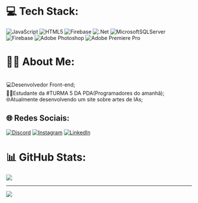 # 💻 Tech Stack:
![JavaScript](https://img.shields.io/badge/javascript-%23323330.svg?style=for-the-badge&logo=javascript&logoColor=%23F7DF1E) ![HTML5](https://img.shields.io/badge/html5-%23E34F26.svg?style=for-the-badge&logo=html5&logoColor=white) ![Firebase](https://img.shields.io/badge/firebase-%23039BE5.svg?style=for-the-badge&logo=firebase) ![.Net](https://img.shields.io/badge/.NET-5C2D91?style=for-the-badge&logo=.net&logoColor=white) ![MicrosoftSQLServer](https://img.shields.io/badge/Microsoft%20SQL%20Server-CC2927?style=for-the-badge&logo=microsoft%20sql%20server&logoColor=white) ![Firebase](https://img.shields.io/badge/Firebase-039BE5?style=for-the-badge&logo=Firebase&logoColor=white) ![Adobe Photoshop](https://img.shields.io/badge/adobe%20photoshop-%2331A8FF.svg?style=for-the-badge&logo=adobe%20photoshop&logoColor=white) ![Adobe Premiere Pro](https://img.shields.io/badge/Adobe%20Premiere%20Pro-9999FF.svg?style=for-the-badge&logo=Adobe%20Premiere%20Pro&logoColor=white)
# 👨‍💻 About Me:
<br>💻Desenvolvedor Front-end;<br>👨‍🎓Estudante da #TURMA 5 DA PDA(Programadores do amanhã);<br>🌐Atualmente desenvolvendo um site sobre artes de IAs;


## 🌐 Redes Sociais:
[![Discord](https://img.shields.io/badge/Discord-%237289DA.svg?logo=discord&logoColor=white)](https://discord.gg/maro_silvv) [![Instagram](https://img.shields.io/badge/Instagram-%23E4405F.svg?logo=Instagram&logoColor=white)](https://instagram.com/maro_silvv) [![LinkedIn](https://img.shields.io/badge/LinkedIn-%230077B5.svg?logo=linkedin&logoColor=white)](https://www.linkedin.com/in/m%C3%A1rio-cristhian-silva-58928720b/)

# 📊 GitHub Stats:
![](https://github-readme-streak-stats.herokuapp.com/?user=marosilvv&theme=dark&hide_border=true)<br/>


---
[![](https://visitcount.itsvg.in/api?id=marosilvv&icon=0&color=0)](https://visitcount.itsvg.in)

<!-- Proudly created with GPRM ( https://gprm.itsvg.in ) -->
